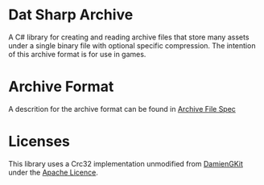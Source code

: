 # Dat Sharp Archive
A C# library for creating and reading archive files that store many assets under a single binary file with optional
specific compression. The intention of this archive format is for use in games.

# Archive Format
A descrition for the archive format can be found in [Archive File Spec](./Archive%20File%20Spec.md)

# Licenses
This library uses a Crc32 implementation unmodified from [DamienGKit](https://github.com/damieng/DamienGKit) under the 
[Apache Licence](https://github.com/damieng/DamienGKit/blob/d1d5da6efbdd77e279583ba47c3e6446fd680051/LICENSE-APACHE.txt).